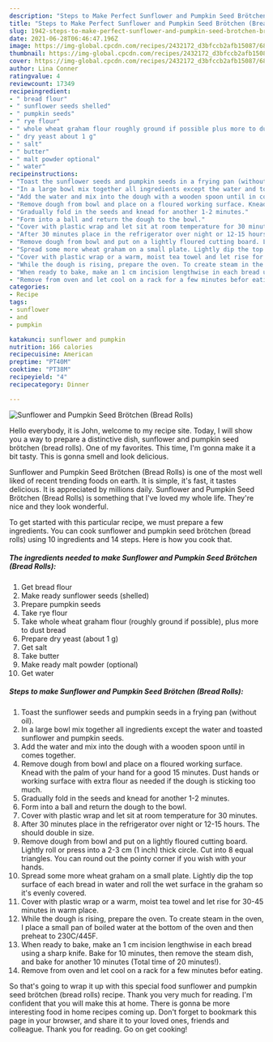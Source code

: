 ```yaml
---
description: "Steps to Make Perfect Sunflower and Pumpkin Seed Brötchen (Bread Rolls)"
title: "Steps to Make Perfect Sunflower and Pumpkin Seed Brötchen (Bread Rolls)"
slug: 1942-steps-to-make-perfect-sunflower-and-pumpkin-seed-brotchen-bread-rolls
date: 2021-06-28T06:46:47.196Z
image: https://img-global.cpcdn.com/recipes/2432172_d3bfccb2afb15087/680x482cq70/sunflower-and-pumpkin-seed-brotchen-bread-rolls-recipe-main-photo.jpg
thumbnail: https://img-global.cpcdn.com/recipes/2432172_d3bfccb2afb15087/680x482cq70/sunflower-and-pumpkin-seed-brotchen-bread-rolls-recipe-main-photo.jpg
cover: https://img-global.cpcdn.com/recipes/2432172_d3bfccb2afb15087/680x482cq70/sunflower-and-pumpkin-seed-brotchen-bread-rolls-recipe-main-photo.jpg
author: Lina Conner
ratingvalue: 4
reviewcount: 17349
recipeingredient:
- " bread flour"
- " sunflower seeds shelled"
- " pumpkin seeds"
- " rye flour"
- " whole wheat graham flour roughly ground if possible plus more to dust bread"
- " dry yeast about 1 g"
- " salt"
- " butter"
- " malt powder optional"
- " water"
recipeinstructions:
- "Toast the sunflower seeds and pumpkin seeds in a frying pan (without oil)."
- "In a large bowl mix together all ingredients except the water and toasted sunflower and pumpkin seeds."
- "Add the water and mix into the dough with a wooden spoon until in comes together."
- "Remove dough from bowl and place on a floured working surface. Knead with the palm of your hand for a good 15 minutes. Dust hands or working surface with extra flour as needed if the dough is sticking too much."
- "Gradually fold in the seeds and knead for another 1-2 minutes."
- "Form into a ball and return the dough to the bowl."
- "Cover with plastic wrap and let sit at room temperature for 30 minutes."
- "After 30 minutes place in the refrigerator over night or 12-15 hours. The should double in size."
- "Remove dough from bowl and put on a lightly floured cutting board. Lightly roll or press into a 2-3 cm (1 inch) thick circle. Cut into 8 equal triangles. You can round out the pointy corner if you wish with your hands."
- "Spread some more wheat graham on a small plate. Lightly dip the top surface of each bread in water and roll the wet surface in the graham so it&#39;s evenly covered."
- "Cover with plastic wrap or a warm, moist tea towel and let rise for 30-45 minutes in warm place."
- "While the dough is rising, prepare the oven. To create steam in the oven, I place a small pan of boiled water at the bottom of the oven and then preheat to 230C/445F."
- "When ready to bake, make an 1 cm incision lengthwise in each bread using a sharp knife. Bake for 10 minutes, then remove the steam dish, and bake for another 10 minutes (Total time of 20 minutes!)."
- "Remove from oven and let cool on a rack for a few minutes befor eating."
categories:
- Recipe
tags:
- sunflower
- and
- pumpkin

katakunci: sunflower and pumpkin 
nutrition: 166 calories
recipecuisine: American
preptime: "PT40M"
cooktime: "PT38M"
recipeyield: "4"
recipecategory: Dinner

---
```



![Sunflower and Pumpkin Seed Brötchen (Bread Rolls)](https://img-global.cpcdn.com/recipes/2432172_d3bfccb2afb15087/680x482cq70/sunflower-and-pumpkin-seed-brotchen-bread-rolls-recipe-main-photo.jpg)

Hello everybody, it is John, welcome to my recipe site. Today, I will show you a way to prepare a distinctive dish, sunflower and pumpkin seed brötchen (bread rolls). One of my favorites. This time, I'm gonna make it a bit tasty. This is gonna smell and look delicious.

Sunflower and Pumpkin Seed Brötchen (Bread Rolls) is one of the most well liked of recent trending foods on earth. It is simple, it's fast, it tastes delicious. It is appreciated by millions daily. Sunflower and Pumpkin Seed Brötchen (Bread Rolls) is something that I've loved my whole life. They're nice and they look wonderful.




To get started with this particular recipe, we must prepare a few ingredients. You can cook sunflower and pumpkin seed brötchen (bread rolls) using 10 ingredients and 14 steps. Here is how you cook that.

<!--inarticleads1-->

##### The ingredients needed to make Sunflower and Pumpkin Seed Brötchen (Bread Rolls):

1. Get  bread flour
1. Make ready  sunflower seeds (shelled)
1. Prepare  pumpkin seeds
1. Take  rye flour
1. Take  whole wheat graham flour (roughly ground if possible), plus more to dust bread
1. Prepare  dry yeast (about 1 g)
1. Get  salt
1. Take  butter
1. Make ready  malt powder (optional)
1. Get  water




<!--inarticleads2-->

##### Steps to make Sunflower and Pumpkin Seed Brötchen (Bread Rolls):

1. Toast the sunflower seeds and pumpkin seeds in a frying pan (without oil).
1. In a large bowl mix together all ingredients except the water and toasted sunflower and pumpkin seeds.
1. Add the water and mix into the dough with a wooden spoon until in comes together.
1. Remove dough from bowl and place on a floured working surface. Knead with the palm of your hand for a good 15 minutes. Dust hands or working surface with extra flour as needed if the dough is sticking too much.
1. Gradually fold in the seeds and knead for another 1-2 minutes.
1. Form into a ball and return the dough to the bowl.
1. Cover with plastic wrap and let sit at room temperature for 30 minutes.
1. After 30 minutes place in the refrigerator over night or 12-15 hours. The should double in size.
1. Remove dough from bowl and put on a lightly floured cutting board. Lightly roll or press into a 2-3 cm (1 inch) thick circle. Cut into 8 equal triangles. You can round out the pointy corner if you wish with your hands.
1. Spread some more wheat graham on a small plate. Lightly dip the top surface of each bread in water and roll the wet surface in the graham so it&#39;s evenly covered.
1. Cover with plastic wrap or a warm, moist tea towel and let rise for 30-45 minutes in warm place.
1. While the dough is rising, prepare the oven. To create steam in the oven, I place a small pan of boiled water at the bottom of the oven and then preheat to 230C/445F.
1. When ready to bake, make an 1 cm incision lengthwise in each bread using a sharp knife. Bake for 10 minutes, then remove the steam dish, and bake for another 10 minutes (Total time of 20 minutes!).
1. Remove from oven and let cool on a rack for a few minutes befor eating.




So that's going to wrap it up with this special food sunflower and pumpkin seed brötchen (bread rolls) recipe. Thank you very much for reading. I'm confident that you will make this at home. There is gonna be more interesting food in home recipes coming up. Don't forget to bookmark this page in your browser, and share it to your loved ones, friends and colleague. Thank you for reading. Go on get cooking!
